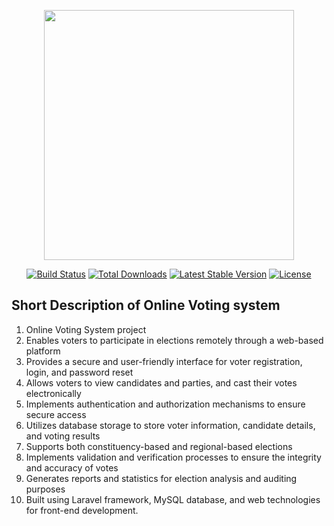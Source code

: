 <p align="center"><a href="https://laravel.com" target="_blank"><img src="https://raw.githubusercontent.com/laravel/art/master/logo-lockup/5%20SVG/2%20CMYK/1%20Full%20Color/laravel-logolockup-cmyk-red.svg" width="400"></a></p>

<p align="center">
<a href="https://travis-ci.org/laravel/framework"><img src="https://travis-ci.org/laravel/framework.svg" alt="Build Status"></a>
<a href="https://packagist.org/packages/laravel/framework"><img src="https://img.shields.io/packagist/dt/laravel/framework" alt="Total Downloads"></a>
<a href="https://packagist.org/packages/laravel/framework"><img src="https://img.shields.io/packagist/v/laravel/framework" alt="Latest Stable Version"></a>
<a href="https://packagist.org/packages/laravel/framework"><img src="https://img.shields.io/packagist/l/laravel/framework" alt="License"></a>
</p>

## Short Description of Online Voting system

1.	Online Voting System project
2.	Enables voters to participate in elections remotely through a web-based platform
3.	Provides a secure and user-friendly interface for voter registration, login, and password reset
4.	Allows voters to view candidates and parties, and cast their votes electronically
5.	Implements authentication and authorization mechanisms to ensure secure access
6.	Utilizes database storage to store voter information, candidate details, and voting results
7.	Supports both constituency-based and regional-based elections
8.	Implements validation and verification processes to ensure the integrity and accuracy of votes
9.	Generates reports and statistics for election analysis and auditing purposes
10.	Built using Laravel framework, MySQL database, and web technologies for front-end development.
